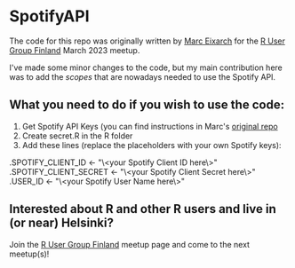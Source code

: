 # SpotifyAPI

The code for this repo was originally written by [Marc Eixarch](https://github.com/Marceix) for the [R User Group Finland](https://www.meetup.com/r-user-group-finland/) March 2023 meetup.

I've made some minor changes to the code, but my main contribution here was to add the _scopes_ that are nowadays needed to use the Spotify API.

## What you need to do if you wish to use the code:

1) Get Spotify API Keys (you can find instructions in Marc's [original repo](https://github.com/eivicent/r-meetups-hki/tree/main/2023_03_28_SpotifyR)
2) Create secret.R in the R folder
3) Add these lines (replace the placeholders with your own Spotify keys):

.SPOTIFY_CLIENT_ID     <- "\\<your Spotify Client ID here\\>"  
.SPOTIFY_CLIENT_SECRET <- "\\<your Spotify Client Secret here\\>"  
.USER_ID               <- "\\<your Spotify User Name here\\>"

## Interested about R and other R users and live in (or near) Helsinki?

Join the [R User Group Finland](https://www.meetup.com/r-user-group-finland/) meetup page and come to the next meetup(s)!